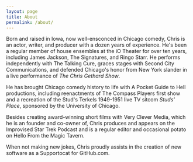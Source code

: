 ```yaml
---
layout: page
title: About
permalink: /about/
---
```


Born and raised in Iowa, now well-ensconced in Chicago comedy, Chris is an actor, writer, and producer with a dozen years of experience. He's been a regular member of house ensembles at the iO Theater for over ten years, including James Jackson, The Signatures, and Ringo Starr. He performs independently with The Talking Cure, graces stages with Second City Communications, and defended Chicago's honor from New York slander in a live performance of _The Chris Gethard Show_.

He has brought Chicago comedy history to life with A Pocket Guide to Hell productions, including reenactments of The Compass Players first show and a recreation of the Stud's Terkels 1949-1951 live TV sitcom _Studs' Place_, sponsored by the University of Chicago.

Besides creating award-winning short films with Very Clever Media, which he is an founder and co-owner of, Chris produces and appears on the Improvised Star Trek Podcast and is a regular editor and occasional potato on Hello From the Magic Tavern.

When not making new jokes, Chris proudly assists in the creation of new software as a Supportocat for GitHub.com.
